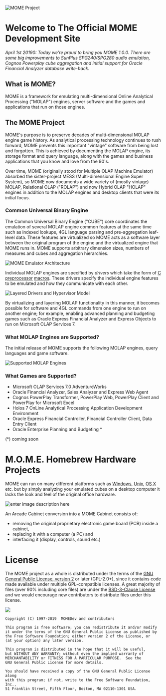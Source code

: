 
![MOME Project](https://rittmananalytics.com/s/momeproject.png)

# Welcome to The Official MOME Development Site

_April 1st 20190: Today we’re proud to bring you MOME 1.0.0. There are some big improvements to SunPlus SPG240/SPG280 audio emulation, Cognos Powerplay cube aggregation and initial support for Oracle Financial Analyzer database write-back._ 

## What is MOME? 
MOME is a framework for emulating multi-dimensional Online Analytical Processing ("MOLAP") engines, server software and the games and applications that run on those engines. 

## The MOME Project

MOME's purpose is to preserve decades of multi-dimensional MOLAP engine game history. As analytical processing technology continues to rush forward, MOME prevents this important "vintage" software from being lost and forgotten. This is achieved by documenting the MOLAP engine, its storage format and query language, along with the games and business applications that you know and love from the 90's. 

Over time, MOME (originally stood for Multiple OLAP Machine Emulator) absorbed the sister-project MESS (Multi-dimensional Engine Super System), so MOME now documents a wide variety of (mostly vintage) MOLAP, Relational OLAP ("ROLAP") and now Hybrid OLAP "HOLAP" engines in addition to the MOLAP engines and desktop clients that were its initial focus.

### Common Universal Binary Engine

The Common Universal Binary Engine ("CUBE") core coordinates the emulation of several MOLAP engine common features at the same time such as indexed lookups, 4GL language parsing and pre-aggregation leaf-level data. These features are virtualized so MOME acts as a software layer between the original program of the engine and the virtualized engine that MOME runs in. MOME supports arbitrary dimension sizes, numbers of measures and cubes and aggregation hierarchies. 

![MOME Emulator Architecture](https://rittmananalytics.com/s/mome_architecture.png)

Individual MOLAP engines are specified by  _drivers_  which take the form of  [C preprocessor](https://en.wikipedia.org/wiki/C_preprocessor "C preprocessor")  [macros](https://en.wikipedia.org/wiki/Macro_(computer_science) "Macro (computer science)"). These drivers specify the individual engine features to be emulated and how they communicate with each other. 

![Layered Drivers and Hypervisor Model](https://rittmananalytics.com/s/layers.png)

By virtualizing and layering MOLAP functionality in this manner, it becomes possible for software and 4GL commands from one engine to run on another engine; for example, enabling advanced planning and budgeting games such as Oracle Express Financial Analyzer and Express Objects to run on Microsoft OLAP Services 7. 

### What MOLAP Engines are Supported?

The initial release of MOME supports the following MOLAP engines, query languages and game software.

![Supported MOLAP Engines](https://rittmananalytics.com/s/systems.png)

### What Games are Supported?

 - Microsoft OLAP Services 7.0 AdventureWorks 
 - Oracle Financial Analyzer, Sales Analyzer and Express Web Agent 
 - Cognos PowerPlay Transformer, PowerPlay Web, PowerPlay Client and PowerPlay for Microsoft Excel
 - Holos 7 OnLine Analytical Processing Application Development Environment 
 - Oracle Express Financial Controller, Financial Controller Client, Data Entry Client
 - Oracle Enterprise Planning and Budgeting *
 
 (*) coming soon

# M.O.M.E. Homebrew Hardware Projects

MOME can run on many different platforms such as [Windows](http://en.wikipedia.org/wiki/Windows), [Unix](http://en.wikipedia.org/wiki/Unix), [OS X](http://en.wikipedia.org/wiki/OS_X) etc. but by simply analyzing your emulated cubes on a desktop computer it lacks the look and feel of the original office hardware.

![enter image description here](https://rittmananalytics.com/s/retrohardware.png)

An Arcade Cabinet conversion into a MOME Cabinet consists of:  
  
-   removing the original proprietary electronic game board (PCB) inside a cabinet,
-   replacing it with a computer (a PC) and
-   interfacing it (display, controls, sound etc.)

# License

The MOME project as a whole is distributed under the terms of the  [GNU General Public License, version 2](http://opensource.org/licenses/GPL-2.0)  or later (GPL-2.0+), since it contains code made available under multiple GPL-compatible licenses. A great majority of files (over 90% including core files) are under the  [BSD-3-Clause License](http://opensource.org/licenses/BSD-3-Clause)  and we would encourage new contributors to distribute files under this license.

[![](https://camo.githubusercontent.com/d9f2a52ccb094aecca865c7614750675ddf80fdb/687474703a2f2f6f70656e736f757263652e6f72672f74726164656d61726b732f6f70656e736f757263652f4f53492d417070726f7665642d4c6963656e73652d313030783133372e706e67)](http://opensource.org/licenses/GPL-2.0)

```
Copyright (C) 1997-2019  MOMEDev and contributors

This program is free software; you can redistribute it and/or modify
it under the terms of the GNU General Public License as published by
the Free Software Foundation; either version 2 of the License, or
(at your option) any later version.

This program is distributed in the hope that it will be useful,
but WITHOUT ANY WARRANTY; without even the implied warranty of
MERCHANTABILITY or FITNESS FOR A PARTICULAR PURPOSE.  See the
GNU General Public License for more details.

You should have received a copy of the GNU General Public License along
with this program; if not, write to the Free Software Foundation, Inc.,
51 Franklin Street, Fifth Floor, Boston, MA 02110-1301 USA.

